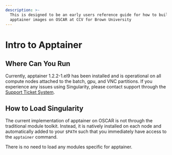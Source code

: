 ```yaml
---
description: >-
  This is designed to be an early users reference guide for how to build and run
  apptainer images on OSCAR at CCV for Brown University‌
---
```


# Intro to Apptainer

## Where Can You Run

Currently, apptainer 1.2.2-1.el9 has been installed and is operational on all compute nodes attached to the batch, gpu, and VNC partitions.  If you experience any issues using Singularity, please contact support through the [Support Ticket System](broken-reference).

## How to Load Singularity <a href="#how-to-load-singularity" id="how-to-load-singularity"></a>

‌The current implementation of apptainer on OSCAR is not through the traditional module toolkit. Instead, it is natively installed on each node and automatically added to your `$PATH` such that you immediately have access to the `apptainer` command.

There is no need to load any modules specific for apptainer.
